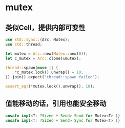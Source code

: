 # mutex

## 类似Cell，提供内部可变性

```rust
use std::sync::{Arc, Mutex};
use std::thread;

let mutex = Arc::new(Mutex::new(0));
let c_mutex = Arc::clone(&mutex);

thread::spawn(move || {
    *c_mutex.lock().unwrap() = 10;
}).join().expect("thread::spawn failed");

assert_eq!(*mutex.lock().unwrap(), 10);
```

## 值能移动的话，引用也能安全移动

```rust
unsafe impl<T: ?Sized + Send> Send for Mutex<T> {}
unsafe impl<T: ?Sized + Send> Sync for Mutex<T> {}
```

